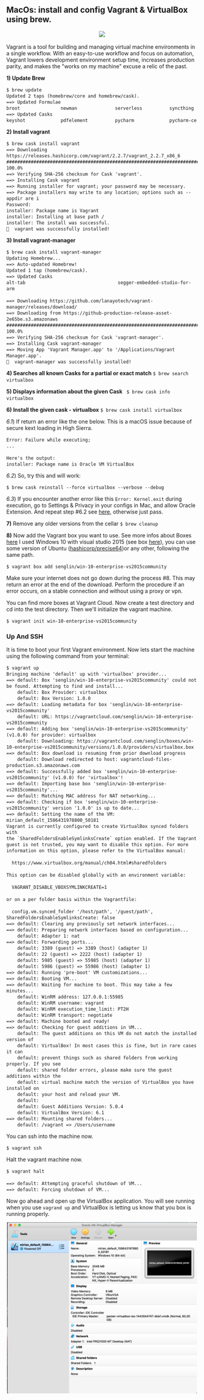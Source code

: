## MacOs: install and config Vagrant & VirtualBox using brew.

<p align="center">
  <img src="https://blog.octo.com/wp-content/uploads/2015/10/vagrant.jpg">
</p>

Vagrant is a tool for building and managing virtual machine environments in a single workflow. With an easy-to-use workflow and focus on automation, Vagrant lowers development environment setup time, increases production parity, and makes the "works on my machine" excuse a relic of the past.

**1) Update Brew**
``` console
$ brew update              
Updated 2 taps (homebrew/core and homebrew/cask).
==> Updated Formulae
broot               newman              serverless          syncthing
==> Updated Casks
keyshot             pdfelement          pycharm             pycharm-ce
```

**2) Install vagrant**
``` console
$ brew cask install vagrant   
==> Downloading https://releases.hashicorp.com/vagrant/2.2.7/vagrant_2.2.7_x86_6
######################################################################## 100.0%
==> Verifying SHA-256 checksum for Cask 'vagrant'.
==> Installing Cask vagrant
==> Running installer for vagrant; your password may be necessary.
==> Package installers may write to any location; options such as --appdir are i
Password:
installer: Package name is Vagrant
installer: Installing at base path /
installer: The install was successful.
🍺  vagrant was successfully installed!
```

**3) Install vagrant-manager**
```console
$ brew cask install vagrant-manager
Updating Homebrew...
==> Auto-updated Homebrew!
Updated 1 tap (homebrew/cask).
==> Updated Casks
alt-tab                                  segger-embedded-studio-for-arm

==> Downloading https://github.com/lanayotech/vagrant-manager/releases/download/
==> Downloading from https://github-production-release-asset-2e65be.s3.amazonaws
######################################################################## 100.0%
==> Verifying SHA-256 checksum for Cask 'vagrant-manager'.
==> Installing Cask vagrant-manager
==> Moving App 'Vagrant Manager.app' to '/Applications/Vagrant Manager.app'.
🍺  vagrant-manager was successfully installed!
```

**4) Searches all known Casks for a partial or exact match**
`$ brew search virtualbox`

**5) Displays information about the given Cask**
` $ brew cask info virtualbox`

**6) Install the given cask - virtualbox**
`$ brew cask install virtualbox`

  _6.1_) If return an error like the one below. This is a macOS issue because of secure kext loading in High Sierra.
```console
Error: Failure while executing; 
...

Here's the output:
installer: Package name is Oracle VM VirtualBox
```

  _6.2_) So, try this and will work: 
```console
$ brew cask reinstall --force virtualbox --verbose --debug
```

  _6.3_) If you encounter another error like this `Error: Kernel.exit` during execution, go to Settings & Privacy in your configs in Mac, and allow Oracle Extension. And repeat step #6.2 see [here](https://developer.apple.com/library/archive/technotes/tn2459/_index.html), otherwise just pass.
  
**7)** Remove any older versions from the cellar
`$ brew cleanup`

**8)** Now add the Vagrant box you want to use. See more infos about Boxes [here](https://www.vagrantup.com/intro/getting-started/boxes.html) 
I used Windows 10 with visual studio 2015 (see box [here](senglin/win-10-enterprise-vs2015community)), you can use some version of Ubuntu ([hashicorp/precise64](https://app.vagrantup.com/hashicorp/boxes/precise64))or any other, following the same path.

```console
$ vagrant box add senglin/win-10-enterprise-vs2015community
```

Make sure your internet does not go down during the process #8. This may return an error at the end of the download. Perform the procedure if an error occurs, on a stable connection and without using a proxy or vpn.

You can find more boxes at Vagrant Cloud. 
Now create a test directory and cd into the test directory. Then we'll initialize the vagrant machine.

```
$ vagrant init win-10-enterprise-vs2015community
```

### Up And SSH
It is time to boot your first Vagrant environment. Now lets start the machine using the following command from your terminal:

```console
$ vagrant up
Bringing machine 'default' up with 'virtualbox' provider...
==> default: Box 'senglin/win-10-enterprise-vs2015community' could not be found. Attempting to find and install...
    default: Box Provider: virtualbox
    default: Box Version: 1.0.0
==> default: Loading metadata for box 'senglin/win-10-enterprise-vs2015community'
    default: URL: https://vagrantcloud.com/senglin/win-10-enterprise-vs2015community
==> default: Adding box 'senglin/win-10-enterprise-vs2015community' (v1.0.0) for provider: virtualbox
    default: Downloading: https://vagrantcloud.com/senglin/boxes/win-10-enterprise-vs2015community/versions/1.0.0/providers/virtualbox.box
==> default: Box download is resuming from prior download progress
    default: Download redirected to host: vagrantcloud-files-production.s3.amazonaws.com
==> default: Successfully added box 'senglin/win-10-enterprise-vs2015community' (v1.0.0) for 'virtualbox'!
==> default: Importing base box 'senglin/win-10-enterprise-vs2015community'...
==> default: Matching MAC address for NAT networking...
==> default: Checking if box 'senglin/win-10-enterprise-vs2015community' version '1.0.0' is up to date...
==> default: Setting the name of the VM: mirian_default_1586431978800_50181
Vagrant is currently configured to create VirtualBox synced folders with
the `SharedFoldersEnableSymlinksCreate` option enabled. If the Vagrant
guest is not trusted, you may want to disable this option. For more
information on this option, please refer to the VirtualBox manual:

  https://www.virtualbox.org/manual/ch04.html#sharedfolders

This option can be disabled globally with an environment variable:

  VAGRANT_DISABLE_VBOXSYMLINKCREATE=1

or on a per folder basis within the Vagrantfile:

  config.vm.synced_folder '/host/path', '/guest/path', SharedFoldersEnableSymlinksCreate: false
==> default: Clearing any previously set network interfaces...
==> default: Preparing network interfaces based on configuration...
    default: Adapter 1: nat
==> default: Forwarding ports...
    default: 3389 (guest) => 3389 (host) (adapter 1)
    default: 22 (guest) => 2222 (host) (adapter 1)
    default: 5985 (guest) => 55985 (host) (adapter 1)
    default: 5986 (guest) => 55986 (host) (adapter 1)
==> default: Running 'pre-boot' VM customizations...
==> default: Booting VM...
==> default: Waiting for machine to boot. This may take a few minutes...
    default: WinRM address: 127.0.0.1:55985
    default: WinRM username: vagrant
    default: WinRM execution_time_limit: PT2H
    default: WinRM transport: negotiate
==> default: Machine booted and ready!
==> default: Checking for guest additions in VM...
    default: The guest additions on this VM do not match the installed version of
    default: VirtualBox! In most cases this is fine, but in rare cases it can
    default: prevent things such as shared folders from working properly. If you see
    default: shared folder errors, please make sure the guest additions within the
    default: virtual machine match the version of VirtualBox you have installed on
    default: your host and reload your VM.
    default: 
    default: Guest Additions Version: 5.0.4
    default: VirtualBox Version: 6.1
==> default: Mounting shared folders...
    default: /vagrant => /Users/username
```

You can ssh into the machine now.

```console
$ vagrant ssh
```

Halt the vagrant machine now.
```console
$ vagrant halt

==> default: Attempting graceful shutdown of VM...
==> default: Forcing shutdown of VM...
```

Now go ahead and open up the VirtualBox application. You will see running when you use `vagrand up` and VirtualBox is letting us know that you box is running properly. 

<p align="center">
  <img src="virtualbox.png" width="500px">
</p>
